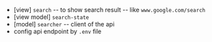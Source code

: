 - [view] `search` -- to show search result -- like `www.google.com/search`
- [view model] `search-state`
- [model] `searcher` -- client of the api
- config api endpoint by `.env` file
